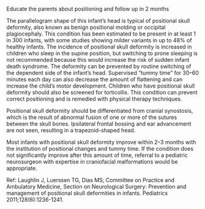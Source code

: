 Educate the parents about positioning and follow up in 2 months

The parallelogram shape of this infant’s head is typical of positional skull deformity, also known as benign positional molding or occipital plagiocephaly. This condition has been estimated to be present in at least 1 in 300 infants, with some studies showing milder variants in up to 48% of healthy infants. The incidence of positional skull deformity is increased in children who sleep in the supine position, but switching to prone sleeping is not recommended because this would increase the risk of sudden infant death syndrome. The deformity can be prevented by routine switching of the dependent side of the infant’s head. Supervised “tummy time” for 30–60 minutes each day can also decrease the amount of flattening and can increase the child’s motor development. Children who have positional skull deformity should also be screened for torticollis. This condition can prevent correct positioning and is remedied with physical therapy techniques.

Positional skull deformity should be differentiated from cranial synostosis, which is the result of abnormal fusion of one or more of the sutures between the skull bones. Ipsilateral frontal bossing and ear advancement are not seen, resulting in a trapezoid-shaped head.

Most infants with positional skull deformity improve within 2–3 months with the institution of positional changes and tummy time. If the condition does not significantly improve after this amount of time, referral to a pediatric neurosurgeon with expertise in craniofacial malformations would be appropriate.

Ref:  Laughlin J, Luerssen TG, Dias MS; Committee on Practice and Ambulatory Medicine, Section on Neurological Surgery: Prevention and management of positional skull deformities in infants. Pediatrics 2011;128(6):1236-1241.